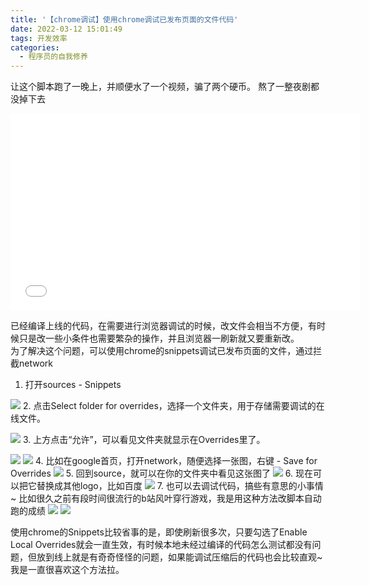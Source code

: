 ```yaml
---
title: '【chrome调试】使用chrome调试已发布页面的文件代码'
date: 2022-03-12 15:01:49
tags: 开发效率
categories:
  - 程序员的自我修养
---
```

  <meta name="referrer" content="no-referrer">

让这个脚本跑了一晚上，并顺便水了一个视频，骗了两个硬币。
熬了一整夜剧都没掉下去

<iframe width="560" height="315"  src="//player.bilibili.com/player.html?aid=213624485&bvid=BV1aa411e74z&cid=585957393&page=1" scrolling="no" border="0" frameborder="no" framespacing="0" allowfullscreen="true"> </iframe>

已经编译上线的代码，在需要进行浏览器调试的时候，改文件会相当不方便，有时候只是改一些小条件也需要繁杂的操作，并且浏览器一刷新就又要重新改。<br>
为了解决这个问题，可以使用chrome的snippets调试已发布页面的文件，通过拦截network
1. 打开sources - Snippets

![](https://upload-images.jianshu.io/upload_images/20892169-7cc7e59cd2fd40fd.png?imageMogr2/auto-orient/strip%7CimageView2/2/w/1240)
2. 点击Select folder for overrides，选择一个文件夹，用于存储需要调试的在线文件。

![](https://upload-images.jianshu.io/upload_images/20892169-cdc56f8712588f6e.png?imageMogr2/auto-orient/strip%7CimageView2/2/w/1240)
3. 上方点击“允许”，可以看见文件夹就显示在Overrides里了。

![](https://upload-images.jianshu.io/upload_images/20892169-ebee6b64b9f35234.png?imageMogr2/auto-orient/strip%7CimageView2/2/w/1240)
![](https://upload-images.jianshu.io/upload_images/20892169-1938b54b69b97a56.png?imageMogr2/auto-orient/strip%7CimageView2/2/w/1240)
4. 比如在google首页，打开network，随便选择一张图，右键 - Save for Overrides
![](https://upload-images.jianshu.io/upload_images/20892169-8597f38e5290e5e5.png?imageMogr2/auto-orient/strip%7CimageView2/2/w/1240)
5. 回到source，就可以在你的文件夹中看见这张图了
![](https://upload-images.jianshu.io/upload_images/20892169-e3db37ed9076c760.png?imageMogr2/auto-orient/strip%7CimageView2/2/w/1240)
6. 现在可以把它替换成其他logo，比如百度
![](https://upload-images.jianshu.io/upload_images/20892169-61c3ca9abfdf8142.png?imageMogr2/auto-orient/strip%7CimageView2/2/w/1240)
7. 也可以去调试代码，搞些有意思的小事情~
比如很久之前有段时间很流行的b站风叶穿行游戏，我是用这种方法改脚本自动跑的成绩
![](https://upload-images.jianshu.io/upload_images/20892169-314dc6b621ccf4a8.png?imageMogr2/auto-orient/strip%7CimageView2/2/w/1240)
![](https://upload-images.jianshu.io/upload_images/20892169-d1281e2091743458.png?imageMogr2/auto-orient/strip%7CimageView2/2/w/1240)


使用chrome的Snippets比较省事的是，即使刷新很多次，只要勾选了Enable Local Overrides就会一直生效，有时候本地未经过编译的代码怎么测试都没有问题，但放到线上就是有奇奇怪怪的问题，如果能调试压缩后的代码也会比较直观~我是一直很喜欢这个方法拉。